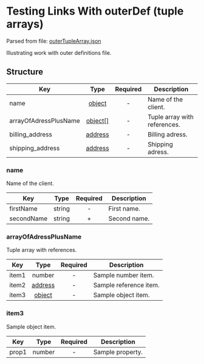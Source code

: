 # Testing Links With outerDef (tuple arrays)
Parsed from file: [outerTupleArray.json](https://github.com/McCastles/JMC/blob/master/examples/outerTupleArray.json)

Illustrating work with outer definitions file.
## Structure

|Key|Type|Required|Description|
|-|:-:|:-:|-|
|name|[object](#name)|-|Name of the client.|
|arrayOfAdressPlusName|[object[]](#arrayOfAdressPlusName)|-|Tuple array with references.|
|billing_address|[address](./outerDef.md#/definitions/address)|-|Billing adress.|
|shipping_address|[address](./outerDef.md#/definitions/address)|-|Shipping adress.|
### name
Name of the client.

|Key|Type|Required|Description|
|-|:-:|:-:|-|
|firstName|string|-|First name.|
|secondName|string|+|Second name.|
### arrayOfAdressPlusName
Tuple array with references.

|Key|Type|Required|Description|
|-|:-:|:-:|-|
|item1|number|-|Sample number item.|
|item2|[address](./outerDef.md#/definitions/address)|-|Sample reference item.|
|item3|[object](#item3)|-|Sample object item.|
### item3
Sample object item.

|Key|Type|Required|Description|
|-|:-:|:-:|-|
|prop1|number|-|Sample property.|
